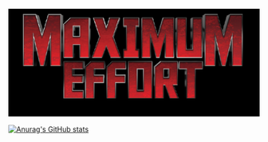 <p align="center">
  <img src="maximume.png">
</p>
<p align="center">

[![Anurag's GitHub stats](https://github-readme-stats.vercel.app/api?username=Maximume)](https://github.com/anuraghazra/github-readme-stats)